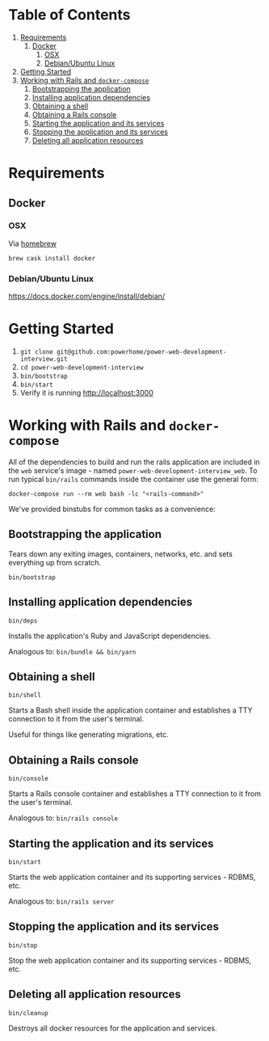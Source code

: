 # Table of Contents

1.  [Requirements](#orgb01f8d7)
    1.  [Docker](#org85bf7a7)
        1.  [OSX](#org5118f49)
        2.  [Debian/Ubuntu Linux](#org7168fc9)
2.  [Getting Started](#org76343d4)
3.  [Working with Rails and `docker-compose`](#org23b1de9)
    1.  [Bootstrapping the application](#org52fd95d)
    2.  [Installing application dependencies](#orge7ed08d)
    3.  [Obtaining a shell](#org422384f)
    4.  [Obtaining a Rails console](#org0b2fb11)
    5.  [Starting the application and its services](#org24b7325)
    6.  [Stopping the application and its services](#org74964ba)
    7.  [Deleting all application resources](#org98d913e)



<a id="orgb01f8d7"></a>

# Requirements


<a id="org85bf7a7"></a>

## Docker


<a id="org5118f49"></a>

### OSX

Via [homebrew](https://brew.sh/)

    brew cask install docker


<a id="org7168fc9"></a>

### Debian/Ubuntu Linux

<https://docs.docker.com/engine/install/debian/>


<a id="org76343d4"></a>

# Getting Started

1.  `git clone git@github.com:powerhome/power-web-development-interview.git`
2.  `cd power-web-development-interview`
3.  `bin/bootstrap`
4.  `bin/start`
5.  Verify it is running [http://localhost:3000](http://localhost:3000)


<a id="org23b1de9"></a>

# Working with Rails and `docker-compose`

All of the dependencies to build and run the rails application are
included in the `web` service's image - named
`power-web-development-interview_web`. To run typical `bin/rails`
commands inside the container use the general form:

    docker-compose run --rm web bash -lc "<rails-command>"

We've provided binstubs for common tasks as a convenience:


<a id="org52fd95d"></a>

## Bootstrapping the application

Tears down any exiting images, containers, networks, etc. and sets
everything up from scratch.

    bin/bootstrap


<a id="orge7ed08d"></a>

## Installing application dependencies

    bin/deps

Installs the application's Ruby and JavaScript dependencies.

Analogous to: `bin/bundle && bin/yarn`


<a id="org422384f"></a>

## Obtaining a shell

    bin/shell

Starts a Bash shell inside the application container and establishes a
TTY connection to it from the user's terminal.

Useful for things like generating migrations, etc.


<a id="org0b2fb11"></a>

## Obtaining a Rails console

    bin/console

Starts a Rails console container and establishes a TTY connection to
it from the user's terminal.

Analogous to: `bin/rails console`


<a id="org24b7325"></a>

## Starting the application and its services

    bin/start

Starts the web application container and its supporting services - RDBMS, etc.

Analogous to: `bin/rails server`


<a id="org74964ba"></a>

## Stopping the application and its services

    bin/stop

Stop the web application container and its supporting services - RDBMS, etc.


<a id="org98d913e"></a>

## Deleting all application resources

    bin/cleanup

Destroys all docker resources for the application and services.
